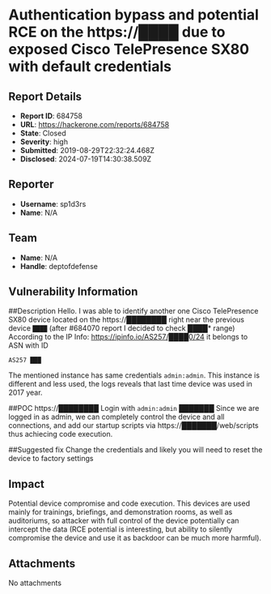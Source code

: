 # Authentication bypass and potential RCE on the https://████ due to exposed Cisco TelePresence SX80 with default credentials

## Report Details
- **Report ID**: 684758
- **URL**: https://hackerone.com/reports/684758
- **State**: Closed
- **Severity**: high
- **Submitted**: 2019-08-29T22:32:24.468Z
- **Disclosed**: 2024-07-19T14:30:38.509Z

## Reporter
- **Username**: sp1d3rs
- **Name**: N/A

## Team
- **Name**: N/A
- **Handle**: deptofdefense

## Vulnerability Information
##Description
Hello. I was able to identify another one Cisco TelePresence SX80 device located on the https://████████ right near the previous device `████` (after #684070 report I decided to check ████* range)
According to the IP Info: https://ipinfo.io/AS257/████0/24 it belongs to ASN with ID 
```
AS257 ███
```

The mentioned instance has same credentials `admin:admin`.
This instance is different and less used, the logs reveals that last time device was used in 2017 year.

##POC
https://████████
Login with `admin:admin`
███████
Since we are logged in as admin, we can completely control the device and all connections, and add our startup scripts via https://███████/web/scripts thus achiecing code execution.

##Suggested fix
Change the credentials and likely you will need to reset the device to factory settings

## Impact

Potential device compromise and code execution. This devices are used mainly for trainings, briefings, and demonstration rooms, as well as auditoriums, so attacker with full control of the device potentially can intercept the data (RCE potential is interesting, but ability to silently compromise the device and use it as backdoor can be much more harmful).

## Attachments
No attachments
